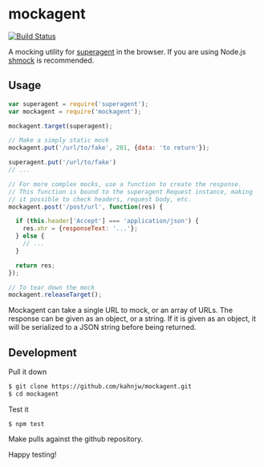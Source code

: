 # mockagent

[![Build Status](https://travis-ci.org/kahnjw/mockagent.png)](https://travis-ci.org/kahnjw/mockagent)

A mocking utility for [superagent](https://github.com/visionmedia/superagent) in
the browser. If you are using Node.js
[shmock](https://github.com/xetorthio/shmock) is recommended.

## Usage

```javascript
var superagent = require('superagent');
var mockagent = require('mockagent');

mockagent.target(superagent);

// Make a simply static mock
mockagent.put('/url/to/fake', 201, {data: 'to return'});

superagent.put('/url/to/fake')
// ...

// For more complex mocks, use a function to create the response.
// This function is bound to the superagent Request instance, making
// it possible to check headers, request body, etc.
mockagent.post('/post/url', function(res) {

  if (this.header['Accept'] === 'application/json') {
    res.xhr = {responseText: '...'};
  } else {
    // ...
  }

  return res;
});

// To tear down the mock
mockagent.releaseTarget();
```

Mockagent can take a single URL to mock, or an array of URLs. The response
can be given as an object, or a string. If it is given as an object, it will
be serialized to a JSON string before being returned.

## Development

Pull it down

```sh
$ git clone https://github.com/kahnjw/mockagent.git
$ cd mockagent
```

Test it

```
$ npm test
```

Make pulls against the github repository.

Happy testing!
